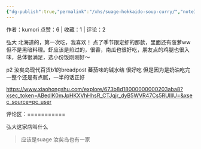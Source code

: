 ```yaml
---
{"dg-publish":true,"permalink":"/xhs/suage-hokkaido-soup-curry/","noteIcon":"","updated":"2025-03-17T22:53:48.652+08:00"}
---
```


作者：kumori
点赞：6   |   收藏：1   |   评论：2

弘大
北海道的，第一次吃，我喜欢！
点了季节限定虾的那款，里面还有菠萝ww但不是黑暗料理。虾应该是煎过的，很香，南瓜也很好吃，朋友点的鸡腿也很入味，总体很满足，选小份饭刚刚好～
	
p2 汝矣岛现代百货b1的breadpost 蕃茄味的碱水结 很好吃 但是因为是奶油吃完一整个还是有点腻，一半的话正好

https://www.xiaohongshu.com/explore/673b8d18000000000203aba8?xsec_token=ABedlK0mJpHKXVhHhsR_CTJqjr_dyB5WVR47Cs5RUIllU=&xsec_source=pc_user

评论区：===========

弘大这家店叫什么

> 应该是suage 汝矣岛也有一家